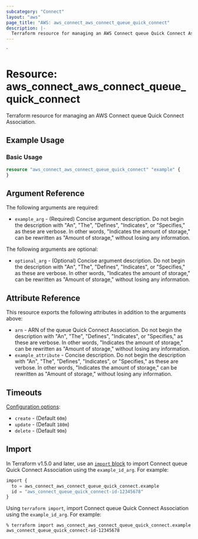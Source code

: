 ```yaml
---
subcategory: "Connect"
layout: "aws"
page_title: "AWS: aws_connect_aws_connect_queue_quick_connect"
description: |-
  Terraform resource for managing an AWS Connect queue Quick Connect Association.
---
```

<!---
TIP: A few guiding principles for writing documentation:
1. Use simple language while avoiding jargon and figures of speech.
2. Focus on brevity and clarity to keep a reader's attention.
3. Use active voice and present tense whenever you can.
4. Document your feature as it exists now; do not mention the future or past if you can help it.
5. Use accessible and inclusive language.
--->`
# Resource: aws_connect_aws_connect_queue_quick_connect

Terraform resource for managing an AWS Connect queue Quick Connect Association.

## Example Usage

### Basic Usage

```terraform
resource "aws_connect_aws_connect_queue_quick_connect" "example" {
}
```

## Argument Reference

The following arguments are required:

* `example_arg` - (Required) Concise argument description. Do not begin the description with "An", "The", "Defines", "Indicates", or "Specifies," as these are verbose. In other words, "Indicates the amount of storage," can be rewritten as "Amount of storage," without losing any information.

The following arguments are optional:

* `optional_arg` - (Optional) Concise argument description. Do not begin the description with "An", "The", "Defines", "Indicates", or "Specifies," as these are verbose. In other words, "Indicates the amount of storage," can be rewritten as "Amount of storage," without losing any information.

## Attribute Reference

This resource exports the following attributes in addition to the arguments above:

* `arn` - ARN of the queue Quick Connect Association. Do not begin the description with "An", "The", "Defines", "Indicates", or "Specifies," as these are verbose. In other words, "Indicates the amount of storage," can be rewritten as "Amount of storage," without losing any information.
* `example_attribute` - Concise description. Do not begin the description with "An", "The", "Defines", "Indicates", or "Specifies," as these are verbose. In other words, "Indicates the amount of storage," can be rewritten as "Amount of storage," without losing any information.

## Timeouts

[Configuration options](https://developer.hashicorp.com/terraform/language/resources/syntax#operation-timeouts):

* `create` - (Default `60m`)
* `update` - (Default `180m`)
* `delete` - (Default `90m`)

## Import

In Terraform v1.5.0 and later, use an [`import` block](https://developer.hashicorp.com/terraform/language/import) to import Connect queue Quick Connect Association using the `example_id_arg`. For example:

```terraform
import {
  to = aws_connect_aws_connect_queue_quick_connect.example
  id = "aws_connect_queue_quick_connect-id-12345678"
}
```

Using `terraform import`, import Connect queue Quick Connect Association using the `example_id_arg`. For example:

```console
% terraform import aws_connect_aws_connect_queue_quick_connect.example aws_connect_queue_quick_connect-id-12345678
```
